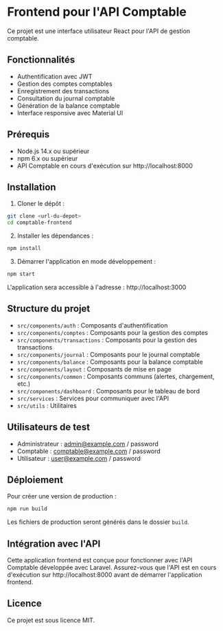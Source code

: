 # Frontend pour l'API Comptable

Ce projet est une interface utilisateur React pour l'API de gestion comptable.

## Fonctionnalités

- Authentification avec JWT
- Gestion des comptes comptables
- Enregistrement des transactions
- Consultation du journal comptable
- Génération de la balance comptable
- Interface responsive avec Material UI

## Prérequis

- Node.js 14.x ou supérieur
- npm 6.x ou supérieur
- API Comptable en cours d'exécution sur http://localhost:8000

## Installation

1. Cloner le dépôt :
```bash
git clone <url-du-depot>
cd comptable-frontend
```

2. Installer les dépendances :
```bash
npm install
```

3. Démarrer l'application en mode développement :
```bash
npm start
```

L'application sera accessible à l'adresse : http://localhost:3000

## Structure du projet

- `src/components/auth` : Composants d'authentification
- `src/components/comptes` : Composants pour la gestion des comptes
- `src/components/transactions` : Composants pour la gestion des transactions
- `src/components/journal` : Composants pour le journal comptable
- `src/components/balance` : Composants pour la balance comptable
- `src/components/layout` : Composants de mise en page
- `src/components/common` : Composants communs (alertes, chargement, etc.)
- `src/components/dashboard` : Composants pour le tableau de bord
- `src/services` : Services pour communiquer avec l'API
- `src/utils` : Utilitaires

## Utilisateurs de test

- Administrateur : admin@example.com / password
- Comptable : comptable@example.com / password
- Utilisateur : user@example.com / password

## Déploiement

Pour créer une version de production :

```bash
npm run build
```

Les fichiers de production seront générés dans le dossier `build`.

## Intégration avec l'API

Cette application frontend est conçue pour fonctionner avec l'API Comptable développée avec Laravel. Assurez-vous que l'API est en cours d'exécution sur http://localhost:8000 avant de démarrer l'application frontend.

## Licence

Ce projet est sous licence MIT.
